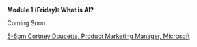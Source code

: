 **Module 1 (Friday): What is AI?**  

Coming Soon

[5-6pm Cortney Doucette, Product Marketing Manager, Microsoft](https://www.meetup.com/williamsburg-tech-meetup-group/events/299879294/)  
